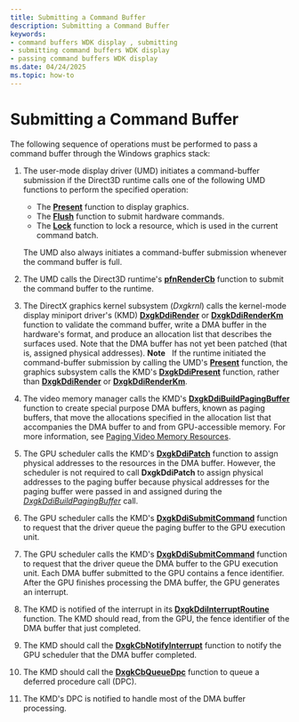 ```yaml
---
title: Submitting a Command Buffer
description: Submitting a Command Buffer
keywords:
- command buffers WDK display , submitting
- submitting command buffers WDK display
- passing command buffers WDK display
ms.date: 04/24/2025
ms.topic: how-to
---
```


# Submitting a Command Buffer

The following sequence of operations must be performed to pass a command buffer through the Windows graphics stack:

1. The user-mode display driver (UMD) initiates a command-buffer submission if the Direct3D runtime calls one of the following UMD functions to perform the specified operation:

    * The [**Present**](/windows-hardware/drivers/ddi/d3dumddi/nc-d3dumddi-pfnd3dddi_present) function to display graphics.
    * The [**Flush**](/windows-hardware/drivers/ddi/d3dumddi/nc-d3dumddi-pfnd3dddi_flush) function to submit hardware commands.
    * The [**Lock**](/windows-hardware/drivers/ddi/d3dumddi/nc-d3dumddi-pfnd3dddi_lock) function to lock a resource, which is used in the current command batch.

    The UMD also always initiates a command-buffer submission whenever the command buffer is full.

1. The UMD calls the Direct3D runtime's [**pfnRenderCb**](/windows-hardware/drivers/ddi/d3dumddi/nc-d3dumddi-pfnd3dddi_rendercb) function to submit the command buffer to the runtime.

1. The DirectX graphics kernel subsystem (*Dxgkrnl*) calls the kernel-mode display miniport driver's (KMD) [**DxgkDdiRender**](/windows-hardware/drivers/ddi/d3dkmddi/nc-d3dkmddi-dxgkddi_render) or [**DxgkDdiRenderKm**](/windows-hardware/drivers/ddi/d3dkmddi/nc-d3dkmddi-dxgkddi_renderkm) function to validate the command buffer, write a DMA buffer in the hardware's format, and produce an allocation list that describes the surfaces used. Note that the DMA buffer has not yet been patched (that is, assigned physical addresses).
    **Note**   If the runtime initiated the command-buffer submission by calling the UMD's [**Present**](/windows-hardware/drivers/ddi/d3dumddi/nc-d3dumddi-pfnd3dddi_present) function, the graphics subsystem calls the KMD's [**DxgkDdiPresent**](/windows-hardware/drivers/ddi/d3dkmddi/nc-d3dkmddi-dxgkddi_present) function, rather than [**DxgkDdiRender**](/windows-hardware/drivers/ddi/d3dkmddi/nc-d3dkmddi-dxgkddi_render) or [**DxgkDdiRenderKm**](/windows-hardware/drivers/ddi/d3dkmddi/nc-d3dkmddi-dxgkddi_renderkm).

1. The video memory manager calls the KMD's [**DxgkDdiBuildPagingBuffer**](/windows-hardware/drivers/ddi/d3dkmddi/nc-d3dkmddi-dxgkddi_buildpagingbuffer) function to create special purpose DMA buffers, known as paging buffers, that move the allocations specified in the allocation list that accompanies the DMA buffer to and from GPU-accessible memory. For more information, see [Paging Video Memory Resources](paging-video-memory-resources.md).

1. The GPU scheduler calls the KMD's [**DxgkDdiPatch**](/windows-hardware/drivers/ddi/d3dkmddi/nc-d3dkmddi-dxgkddi_patch) function to assign physical addresses to the resources in the DMA buffer. However, the scheduler is not required to call **DxgkDdiPatch** to assign physical addresses to the paging buffer because physical addresses for the paging buffer were passed in and assigned during the [*DxgkDdiBuildPagingBuffer*](/windows-hardware/drivers/ddi/d3dkmddi/nc-d3dkmddi-dxgkddi_buildpagingbuffer) call.

1. The GPU scheduler calls the KMD's [**DxgkDdiSubmitCommand**](/windows-hardware/drivers/ddi/d3dkmddi/nc-d3dkmddi-dxgkddi_submitcommand) function to request that the driver queue the paging buffer to the GPU execution unit.

1. The GPU scheduler calls the KMD's [**DxgkDdiSubmitCommand**](/windows-hardware/drivers/ddi/d3dkmddi/nc-d3dkmddi-dxgkddi_submitcommand) function to request that the driver queue the DMA buffer to the GPU execution unit. Each DMA buffer submitted to the GPU contains a fence identifier. After the GPU finishes processing the DMA buffer, the GPU generates an interrupt.

1. The KMD is notified of the interrupt in its [**DxgkDdiInterruptRoutine**](/windows-hardware/drivers/ddi/dispmprt/nc-dispmprt-dxgkddi_interrupt_routine) function. The KMD should read, from the GPU, the fence identifier of the DMA buffer that just completed.

1. The KMD should call the [**DxgkCbNotifyInterrupt**](/windows-hardware/drivers/ddi/d3dkmddi/nc-d3dkmddi-dxgkcb_notify_interrupt) function to notify the GPU scheduler that the DMA buffer completed.

1. The KMD should call the [**DxgkCbQueueDpc**](/windows-hardware/drivers/ddi/dispmprt/nc-dispmprt-dxgkcb_queue_dpc) function to queue a deferred procedure call (DPC).

1. The KMD's DPC is notified to handle most of the DMA buffer processing.
